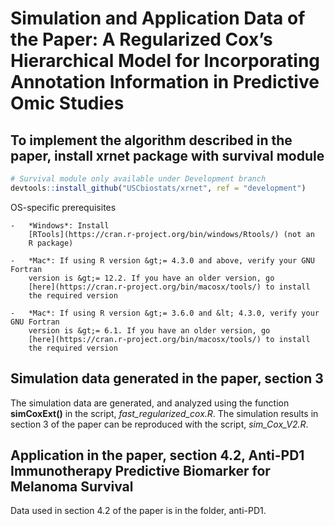 # Simulation and Application Data of the Paper: A Regularized Cox’s Hierarchical Model for Incorporating Annotation Information in Predictive Omic Studies

## To implement the algorithm described in the paper, install **xrnet** package with survival module

``` r
# Survival module only available under Development branch
devtools::install_github("USCbiostats/xrnet", ref = "development")
```

OS-specific prerequisites

    -   *Windows*: Install
        [RTools](https://cran.r-project.org/bin/windows/Rtools/) (not an
        R package)
        
    -   *Mac*: If using R version &gt;= 4.3.0 and above, verify your GNU Fortran
        version is &gt;= 12.2. If you have an older version, go
        [here](https://cran.r-project.org/bin/macosx/tools/) to install
        the required version
        
    -   *Mac*: If using R version &gt;= 3.6.0 and &lt; 4.3.0, verify your GNU Fortran
        version is &gt;= 6.1. If you have an older version, go
        [here](https://cran.r-project.org/bin/macosx/tools/) to install
        the required version    

## Simulation data generated in the paper, section 3 

The simulation data are generated, and analyzed using the function **simCoxExt()** in the script, *fast_regularized_cox.R*. The simulation results in section 3 of the paper can be reproduced with the script, *sim_Cox_V2.R*.

## Application in the paper, section 4.2, Anti-PD1 Immunotherapy Predictive Biomarker for Melanoma Survival

Data used in section 4.2 of the paper is in the folder, anti-PD1. 

